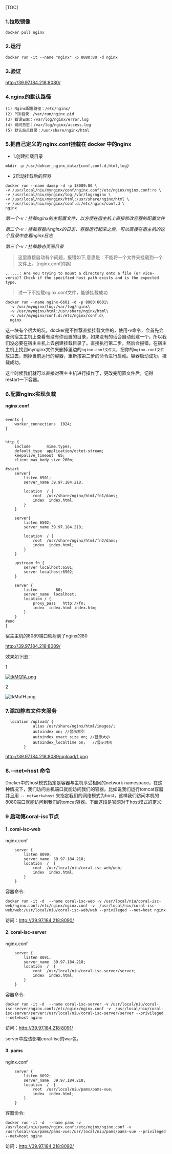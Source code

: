 [TOC]



### 1.拉取镜像

```
docker pull nginx
```



### 2.运行

```
docker run -it --name "nginx" -p 8080:80 -d nginx
```



### 3.验证

http://39.97.184.218:8080/



### 4.nginx的默认路径

```
(1) Nginx配置路径：/etc/nginx/
(2) PID目录：/var/run/nginx.pid
(3) 错误日志：/var/log/nginx/error.log
(4) 访问日志：/var/log/nginx/access.log
(5) 默认站点目录：/usr/share/nginx/html
```



### 5.把自己定义的 nginx.conf挂载在 docker 中的nginx

- 1.创建挂载目录

```
mkdir -p /usr/dokcer_nginx_data/{conf,conf.d,html,log}
```



- 2启动挂载后的容器

 ```
docker run --name damsp -d -p 18089:80 \
-v /usr/local/niu/mynginx/conf/nginx.conf:/etc/nginx/nginx.conf:ro \
-v /usr/local/niu/mynginx/log:/var/log/nginx \
-v /usr/local/niu/mynginx/html:/usr/share/nginx/html \
-v /usr/local/niu/mynginx/conf.d:/etc/nginx/conf.d \
nginx
 ```

*第一个-v：挂载nginx的主配置文件，以方便在宿主机上直接修改容器的配置文件*

*第二个-v：挂载容器内nginx的日志，容器运行起来之后，可以直接在宿主机的这个目录中查看nginx日志*

*第三个-v：挂载静态页面目录*



> 这里直接启动有个问题，报错如下,意思是：不能将一个文件夹挂载到一个文件上。（nginx.conf的锅）

```
......: Are you trying to mount a directory onto a file (or vice-versa)? Check if the specified host path exists and is the expected type.
```

> 试一下不挂载nginx.conf文件，能够挂载成功

```
docker run --name nginx-6601 -d -p 8900:6601\
  -v /usr/mynginx/log:/var/log/nginx\
  -v /usr/mynginx/html:/usr/share/nginx/html\
  -v /usr/mynginx/conf.d:/etc/nginx/conf.d\
  nginx
```



这一块有个很大的坑，docker是不推荐直接挂载文件的，使用-v命令，会首先会查询宿主主机上查看有没有你设置的目录，如果没有的话会自动创建一个，所以我们没必要在宿主主机上去创建挂载目录了。直接执行第二步，然后会报错，在宿主主机上找到mynginx文件夹删掉里边的`nginx.conf文件夹`，把你的`nginx.conf文件`放进去，删掉当前运行的容器，重新按第二步的命令进行启动。容器启动成功，挂载成功。



这个时候我们就可以直接对宿主主机进行操作了，更改完配置文件后，记得restart一下容器。



### 6.配置nginx实现负载

**nginx.conf**

```

events {
    worker_connections  1024;
}


http {
    include       mime.types;
    default_type  application/octet-stream;
    keepalive_timeout  65;
    client_max_body_size 200m;

#start
    server{
        listen 6501;
        server_name 39.97.184.218;

        location  / {
			root  /usr/share/nginx/html/fn1/dams;
            index  index.html;
		}
    }

    server{
        listen 6502;
        server_name 39.97.184.218;

        location  / {
			root  /usr/share/nginx/html/fn2/dams;
            index  index.html;
		}
    }

    upstream fn {
        server localhost:6501;
        server localhost:6502;
	}

    server {
        listen        80;
        server_name  localhost; 
        location / {  
            proxy_pass   http://fn;
            index  index.html index.htm;  
        }  
    }
#end
}
```

宿主主机的8089端口映射到了nginx的80

http://39.97.184.218:8089/

效果如下图：

1

[![tkMQ1A.png](https://s1.ax1x.com/2020/05/27/tkMQ1A.png)](https://imgchr.com/i/tkMQ1A)



2

![tkMufH.png](https://s1.ax1x.com/2020/05/27/tkMufH.png)





### 7.添加静态文件夹服务

```
  location /upload/ {
            alias /usr/share/nginx/html/images/;
            autoindex on; //显示索引
            autoindex_exact_size on; //显示大小
            autoindex_localtime on;   //显示时间
        }
```

http://39.97.184.218:8089/upload/1.png





### 8.--net=host 命令

Docker中的host模式指定是容器与主机享受相同的network namespace，在这种情况下，我们访问主机端口就能访问我们的容器。比如说我们运行tomcat容器并且用
`-- network=host` 来指定我们的网络模式为host，这样我们访问本机的8080端口就能访问到我们的tomcat容器。下面这段是官网对于host模式的定义:



### 9 启动第coral-isc节点



#### 1. coral-isc-web

nginx.conf

```
	server {
		listen 8090;
		server_name  39.97.184.218;
		location  /  {
			root  /usr/local/niu/coral-isc-web/web;
			index  index.html;
		}
	}
```

容器命令:

```
docker run -it -d  --name coral-isc-web -v /usr/local/niu/coral-isc-web/nginx.conf:/etc/nginx/nginx.conf -v  /usr/local/niu/coral-isc-web/web:/usr/local/niu/coral-isc-web/web --privileged --net=host nginx
```

访问：http://39.97.184.218:8090/



#### 2. coral-isc-server

nginx.conf

```
	server {
		listen 8091;
		server_name  39.97.184.218;
		location  /  {
			root  /usr/local/niu/coral-isc-server/server;
			index  index.html;
		}
	}
```

容器命令:

```
docker run -it -d  --name coral-isc-server -v /usr/local/niu/coral-isc-server/nginx.conf:/etc/nginx/nginx.conf -v  /usr/local/niu/coral-isc-server/server:/usr/local/niu/coral-isc-server/server --privileged --net=host nginx
```

访问：http://39.97.184.218:8091/



server中应该部署coral-isc的war包。



####  3. pams

nginx.conf

```
	server {
		listen 8092;
		server_name  39.97.184.218;
		location  /  {
			root  /usr/local/niu/pams/pams-vue;
			index  index.html;
		}
	}
```

容器命令:

```
docker run -it -d  --name pams -v /usr/local/niu/pams/nginx.conf:/etc/nginx/nginx.conf -v  /usr/local/niu/pams/pams-vue:/usr/local/niu/pams/pams-vue --privileged --net=host nginx
```

访问：http://39.97.184.218:8092/